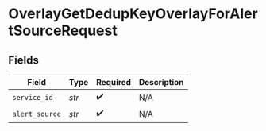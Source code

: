 # OverlayGetDedupKeyOverlayForAlertSourceRequest


## Fields

| Field              | Type               | Required           | Description        |
| ------------------ | ------------------ | ------------------ | ------------------ |
| `service_id`       | *str*              | :heavy_check_mark: | N/A                |
| `alert_source`     | *str*              | :heavy_check_mark: | N/A                |